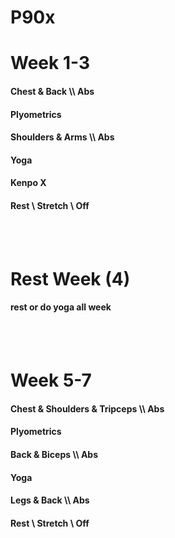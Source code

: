 # P90x

<h1> Week 1-3 </h1>

<h4>Chest & Back \\ Abs </h4>
<h4> Plyometrics </h4>
<h4> Shoulders & Arms \\ Abs </h4>
<h4> Yoga </h4>
<h4> Kenpo X </h4>
<h4> Rest \ Stretch \ Off </h4>
<br>
</br>


<h1> Rest Week (4)</h1>
<h4> rest or do yoga all week </h4>

<br>
</br>
<h1> Week 5-7 </h1>
<h4> Chest & Shoulders & Tripceps \\ Abs </h4>
<h4> Plyometrics </h4>
<h4> Back & Biceps \\ Abs </h4>
<h4> Yoga </h4>
<h4> Legs & Back \\ Abs </h4>
<h4> Rest \ Stretch \ Off  </h4>
